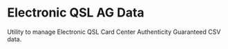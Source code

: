 # Electronic QSL AG Data

Utility to manage Electronic QSL Card Center Authenticity Guaranteed CSV data.